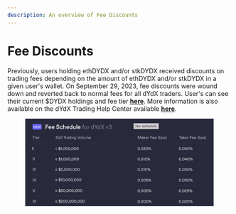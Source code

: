 ```yaml
---
description: An overview of Fee Discounts
---
```


# Fee Discounts

Previously, users holding ethDYDX and/or stkDYDX received discounts on trading fees depending on the amount of ethDYDX and/or stkDYDX in a given user's wallet. On September 29, 2023, fee discounts were wound down and reverted back to normal fees for all dYdX traders. User's can see their current $DYDX holdings and fee tier [**here**](https://trade.dydx.exchange/portfolio/fees). More information is also available on the dYdX Trading Help Center available [**here**](https://help.dydx.exchange/en/articles/4798040-perpetual-trade-fees).

<figure><img src="../.gitbook/assets/Screenshot 2023-10-05 at 09.39.07.png" alt=""><figcaption></figcaption></figure>
